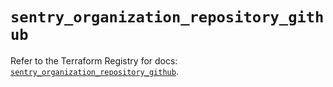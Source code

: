 # `sentry_organization_repository_github`

Refer to the Terraform Registry for docs: [`sentry_organization_repository_github`](https://registry.terraform.io/providers/jianyuan/sentry/0.12.3/docs/resources/organization_repository_github).
